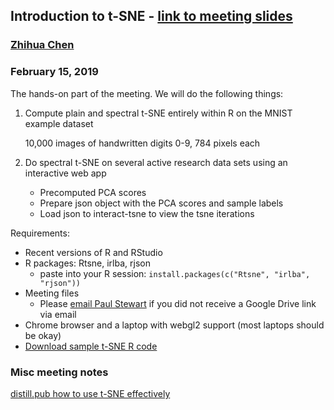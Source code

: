 ## Introduction to t-SNE - [link to meeting slides](https://docs.google.com/presentation/d/1cNyRJRtl6bab2jarF22TUVsGHBSb_HqIT4kCTlzTcfc/edit?usp=sharing)
### [Zhihua Chen](mailto:zhihua.chen@moffitt.org)
### February 15, 2019

The hands-on part of the meeting. We will do the following things:

1. Compute plain and spectral t-SNE entirely within R on the MNIST example dataset
   
      10,000 images of handwritten digits 0-9, 784 pixels each
      
2. Do spectral t-SNE on several active research data sets using an interactive web app
    * Precomputed PCA scores
    * Prepare json object with the PCA scores and sample labels
    * Load json to interact-tsne to view the tsne iterations

Requirements:
* Recent versions of R and RStudio
* R packages: Rtsne, irlba, rjson
    * paste into your R session: `install.packages(c("Rtsne", "irlba", "rjson"))`
* Meeting files
    * Please [email Paul Stewart](mailto:paul.stewart@moffitt.org) if you did not receive a Google Drive link via email
* Chrome browser and a laptop with webgl2 support (most laptops should be okay)
* [Download sample t-SNE R code](https://raw.githubusercontent.com/pstew/biodataclub/master/meetings/february_2019/tsne-tutorial.R)

### Misc meeting notes

[distill.pub how to use t-SNE effectively](https://distill.pub/2016/misread-tsne/)
